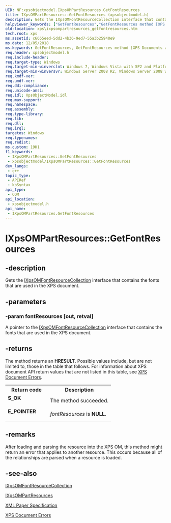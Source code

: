 ```yaml
---
UID: NF:xpsobjectmodel.IXpsOMPartResources.GetFontResources
title: IXpsOMPartResources::GetFontResources (xpsobjectmodel.h)
description: Gets the IXpsOMFontResourceCollection interface that contains the fonts that are used in the XPS document.
helpviewer_keywords: ["GetFontResources","GetFontResources method [XPS Documents and Packaging]","GetFontResources method [XPS Documents and Packaging]","IXpsOMPartResources interface","IXpsOMPartResources interface [XPS Documents and Packaging]","GetFontResources method","IXpsOMPartResources.GetFontResources","IXpsOMPartResources::GetFontResources","xps.ixpsompartresources_getfontresources","xpsobjectmodel/IXpsOMPartResources::GetFontResources"]
old-location: xps\ixpsompartresources_getfontresources.htm
tech.root: xps
ms.assetid: c6655eed-5dd2-4b36-9ed7-55a3b25940e9
ms.date: 12/05/2018
ms.keywords: GetFontResources, GetFontResources method [XPS Documents and Packaging], GetFontResources method [XPS Documents and Packaging],IXpsOMPartResources interface, IXpsOMPartResources interface [XPS Documents and Packaging],GetFontResources method, IXpsOMPartResources.GetFontResources, IXpsOMPartResources::GetFontResources, xps.ixpsompartresources_getfontresources, xpsobjectmodel/IXpsOMPartResources::GetFontResources
req.header: xpsobjectmodel.h
req.include-header: 
req.target-type: Windows
req.target-min-winverclnt: Windows 7, Windows Vista with SP2 and Platform Update for Windows Vista [desktop apps \| UWP apps]
req.target-min-winversvr: Windows Server 2008 R2, Windows Server 2008 with SP2 and Platform Update for Windows Server 2008 [desktop apps \| UWP apps]
req.kmdf-ver: 
req.umdf-ver: 
req.ddi-compliance: 
req.unicode-ansi: 
req.idl: XpsObjectModel.idl
req.max-support: 
req.namespace: 
req.assembly: 
req.type-library: 
req.lib: 
req.dll: 
req.irql: 
targetos: Windows
req.typenames: 
req.redist: 
ms.custom: 19H1
f1_keywords:
 - IXpsOMPartResources::GetFontResources
 - xpsobjectmodel/IXpsOMPartResources::GetFontResources
dev_langs:
 - c++
topic_type:
 - APIRef
 - kbSyntax
api_type:
 - COM
api_location:
 - xpsobjectmodel.h
api_name:
 - IXpsOMPartResources.GetFontResources
---
```


# IXpsOMPartResources::GetFontResources


## -description

Gets the   <a href="/windows/desktop/api/xpsobjectmodel/nn-xpsobjectmodel-ixpsomfontresourcecollection">IXpsOMFontResourceCollection</a> interface that contains the fonts that are used in the XPS document.

## -parameters

### -param fontResources [out, retval]

A pointer to the  <a href="/windows/desktop/api/xpsobjectmodel/nn-xpsobjectmodel-ixpsomfontresourcecollection">IXpsOMFontResourceCollection</a> interface that contains the fonts that are used in the XPS document.

## -returns

The method returns an <b>HRESULT</b>. Possible values include, but are not limited to, those in the table that follows. For information about  XPS document API return values that are not listed in this table, see <a href="/previous-versions/windows/desktop/dd372955(v=vs.85)">XPS Document Errors</a>.

<table>
<tr>
<th>Return code</th>
<th>Description</th>
</tr>
<tr>
<td width="40%">
<dl>
<dt><b>S_OK</b></dt>
</dl>
</td>
<td width="60%">
The method succeeded.

</td>
</tr>
<tr>
<td width="40%">
<dl>
<dt><b>E_POINTER</b></dt>
</dl>
</td>
<td width="60%">
<i>fontResources</i> is <b>NULL</b>.

</td>
</tr>
</table>

## -remarks

After loading and parsing the resource into the XPS OM, this method might return an error that applies to another resource. This occurs because all of the relationships are parsed when a resource is loaded.

## -see-also

<a href="/windows/desktop/api/xpsobjectmodel/nn-xpsobjectmodel-ixpsomfontresourcecollection">IXpsOMFontResourceCollection</a>



<a href="/windows/desktop/api/xpsobjectmodel/nn-xpsobjectmodel-ixpsompartresources">IXpsOMPartResources</a>



<a href="https://en.wikipedia.org/wiki/Open_XML_Paper_Specification">XML Paper Specification</a>



<a href="/previous-versions/windows/desktop/dd372955(v=vs.85)">XPS Document Errors</a>